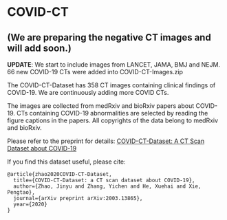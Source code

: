 # COVID-CT

## (We are preparing the negative CT images and will add soon.)

**UPDATE**: We start to include images from LANCET, JAMA, BMJ and NEJM. 66 new COVID-19 CTs were added into COVID-CT-Images.zip

The COVID-CT-Dataset has 358 CT images containing clinical findings of COVID-19. We are continuously adding more COVID CTs.

The images are collected from medRxiv and bioRxiv papers about COVID-19. CTs containing COVID-19 abnormalities are selected by reading the figure captions in the papers. All copyrights of the data belong to medRxiv and bioRxiv.

Please refer to the preprint for details: [COVID-CT-Dataset: A CT Scan Dataset about COVID-19](https://arxiv.org/pdf/2003.13865.pdf)

If you find this dataset useful, please cite:

    @article{zhao2020COVID-CT-Dataset,
      title={COVID-CT-Dataset: a CT scan dataset about COVID-19},
      author={Zhao, Jinyu and Zhang, Yichen and He, Xuehai and Xie, Pengtao},
      journal={arXiv preprint arXiv:2003.13865}, 
      year={2020}
    }

